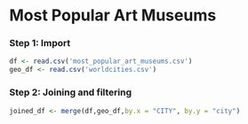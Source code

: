 #  Most Popular Art Museums

### Step 1: Import
```r
df <- read.csv('most_popular_art_museums.csv')
geo_df <- read.csv('worldcities.csv')
```

### Step 2: Joining and filtering
```r
joined_df <- merge(df,geo_df,by.x = "CITY", by.y = "city") 
```

